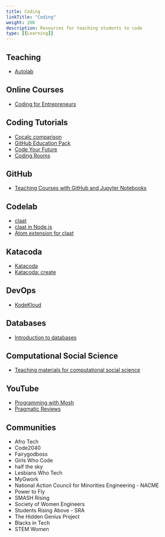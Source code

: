 ```yaml
---
title: Coding
linkTitle: "Coding"
weight: 200
description: Resources for teaching students to code
type: [[Learning]]
---
```


## Teaching

* [Autolab](https://docs.autolabproject.com/)

## Online Courses

* [Coding for Entrepreneurs](https://www.codingforentrepreneurs.com/courses/)

## Coding Tutorials

* [Cocalc comparison](https://cocalc.com/doc/compare.html)
* [GitHub Education Pack](https://education.github.com/pack)
* [Code Your Future](https://syllabus.codeyourfuture.io/)
* [Coding Rooms](https://www.codingrooms.com/)

## GitHub

* [Teaching Courses with GitHub and Jupyter Notebooks](https://sites.duke.edu/ilearninglab/files/2020/12/Teaching-Courses-with-GitHub-and-Jupyter-Notebooks.pdf)

## Codelab

* [claat](https://github.com/googlecodelabs/tools)
* [claat in Node.js](https://github.com/deepakshrma/googles-codelabs)
* [Atom extension for claat](https://github.com/ucl-casa-ce/claat-snippets-atom)

## Katacoda

* [Katacoda](https://katacoda.com)
* [Katacoda: create](https://katacoda.com/create)

## DevOps

* [KodeKloud](https://kodekloud.com/)

## Databases

* [Introduction to databases](https://github.com/ipeirotis/introduction-to-databases/tree/739f25fd9891523bc949f5aeda2c515f5d2b6858)

## Computational Social Science

* [Teaching materials for computational social science](https://github.com/collections/teaching-computational-social-science)

## YouTube

* [Programming with Mosh](https://www.youtube.com/@programmingwithmosh)
* [Pragmatic Reviews](https://www.youtube.com/@PragmaticReviews/featured)

## Communities

* Afro Tech
* Code2040
* Fairygodboss
* Girls Who Code
* half the sky
* Lesbians Who Tech
* MyGwork
* National Action Council for Minorities Engineering - NACME
* Power to Fly
* SMASH Rising
* Society of Women Engineers
* Students Rising Above - SRA
* The Hidden Genius Project
* Blacks in Tech
* STEM Women
